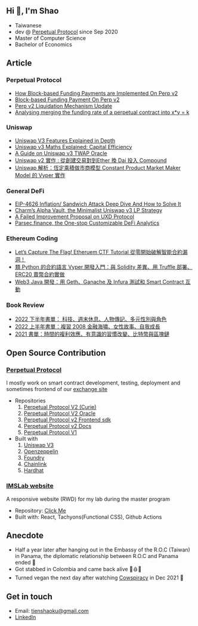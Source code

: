## Hi 👋, I'm Shao

- Taiwanese
- dev @ [Perpetual Protocol](https://perp.com/) since Sep 2020
- Master of Computer Science
- Bachelor of Economics

## Article
### Perpetual Protocol
- [How Block-based Funding Payments are Implemented On Perp v2](https://medium.com/perpetual-protocol/how-block-based-funding-payment-is-implemented-on-perp-v2-20cfd5057384)
- [Block-based Funding Payment On Perp v2](https://medium.com/perpetual-protocol/block-based-funding-payment-on-perp-v2-35527094635e)
- [Perp v2 Liquidation Mechanism Update](https://medium.com/perpetual-protocol/perp-v2-liquidation-mechanism-update-7cb960524f96)
- [Analysing merging the funding rate of a perpetual contract into x*y = k](https://medium.com/@tienshaoku/note-1-defi-analysing-merging-the-funding-rate-of-a-perpetual-contract-into-x-y-k-90bdd301cfbf)

### Uniswap
- [Uniswap V3 Features Explained in Depth](https://medium.com/taipei-ethereum-meetup/uniswap-v3-features-explained-in-depth-178cfe45f223)
- [Uniswap v3 Maths Explained: Capital Efficiency](https://medium.com/@tienshaoku/uniswap-v3-maths-explained-capital-efficiency-86257c44405a)
- [A Guide on Uniswap v3 TWAP Oracle](https://medium.com/@tienshaoku/a-guide-on-uniswap-v3-twap-oracle-2aa74a4a97c5)
- [Uniswap v2 實作 : 從創建交易對到Ether 換 Dai 投入 Compound](https://medium.com/taipei-ethereum-meetup/uniswap-v2-implementation-and-combination-with-compound-262ff338efa)
- [Uniswap 解析：恆定乘積做市商模型 Constant Product Market Maker Model 的 Vyper 實作](https://medium.com/taipei-ethereum-meetup/uniswap-explanation-constant-product-market-maker-model-in-vyper-dff80b8467a1)

### General DeFi
- [EIP-4626 Inflation/ Sandwich Attack Deep Dive And How to Solve It](https://medium.com/@tienshaoku/eip-4626-inflation-sandwich-attack-deep-dive-and-how-to-solve-it-9e3e320cc3f1)
- [Charm’s Alpha Vault, the Minimalist Uniswap v3 LP Strategy](https://medium.com/@tienshaoku/charms-alpha-vault-the-minimalist-uniswap-v3-lp-strategy-23a059c924b)
- [A Failed Improvement Proposal on UXD Protocol](https://medium.com/@tienshaoku/an-improvement-scheme-on-uxd-protocol-84f7e7799740)
- [Parsec.finance, the One-stop Customizable DeFi Analytics](https://medium.com/@tienshaoku/parsec-finance-the-one-stop-customizable-defi-analytics-e03f29a30ac0)

### Ethereum Coding
- [Let’s Capture The Flag! Etheruem CTF Tutorial 從零開始破解智能合約漏洞！](https://medium.com/taipei-ethereum-meetup/lets-capture-the-flag-etheruem-ctf-tutorial-%E5%BE%9E%E9%9B%B6%E9%96%8B%E5%A7%8B%E7%A0%B4%E8%A7%A3%E6%99%BA%E8%83%BD%E5%90%88%E7%B4%84%E6%BC%8F%E6%B4%9E-8b2de7ee9864)
- [類 Python 的合約語言 Vyper 開發入門：與 Solidity 差異、用 Truffle 部署、ERC20 賣幣合約實做](https://medium.com/taipei-ethereum-meetup/introduction-and-development-guide-to-vyper-the-python-like-smart-contract-language-9d7a94fba22c)
- [Web3 Java 開發：用 Geth、Ganache 及 Infura 測試和 Smart Contract 互動](https://medium.com/taipei-ethereum-meetup/web3-java-%E9%96%8B%E7%99%BC-%E7%94%A8-geth-ganache-%E5%8F%8A-infura-%E6%B8%AC%E8%A9%A6%E5%92%8C-smart-contract-%E4%BA%92%E5%8B%95-b3740b4328a3)

### Book Review
- [2022 下半年書單： 科技、週末休息、人物傳記、多元性別與角色](https://medium.com/@tienshaoku/2022-%E4%B8%8B%E5%8D%8A%E5%B9%B4%E6%9B%B8%E5%96%AE-285a55c3387b)
- [2022 上半年書單：複習 2008 金融海嘯、女性故事、自我成長](https://medium.com/@tienshaoku/2022-%E4%B8%8A%E5%8D%8A%E5%B9%B4%E6%9B%B8%E5%96%AE-c65e2546be46)
- [2021 書單：時間的複利效應、有意識的習慣改變、比特幣與區塊鏈](https://medium.com/@tienshaoku/2021-%E6%9B%B8%E5%96%AE-28fc9e251848)

## Open Source Contribution
### [Perpetual Protocol](https://perp.com/) 
I mostly work on smart contract development, testing, deployment and sometimes frontend of our [exchange site](https://app.perp.com/)

- Repositories
    1. [Perpetual Protocol V2 (Curie)](https://github.com/perpetual-protocol/perp-curie-contract)
    2. [Perpetual Protocol V2 Oracle](https://github.com/perpetual-protocol/perp-oracle-contract)
    3. [Perpetual Protocol v2 Frontend sdk](https://github.com/perpetual-protocol/sdk-curie)
    4. [Perpetual Protocol v2 Docs](https://github.com/perpetual-protocol/perp-docs)
    5. [Perpetual Protocol V1](https://github.com/perpetual-protocol/perpetual-protocol)
- Built with
    1. [Uniswap V3](https://www.npmjs.com/package/@uniswap/v3-core)
    2. [Openzeppelin](https://www.npmjs.com/package/@openzeppelin/contracts)
    3. [Foundry](https://github.com/foundry-rs/foundry)
    4. [Chainlink](https://www.npmjs.com/package/@chainlink/contracts)
    5. [Hardhat](https://www.npmjs.com/package/hardhat)

### [IMSLab website](https://www.imslab.org/) 
A responsive website (RWD) for my lab during the master program

- Repository: [Click Me](https://github.com/ncku-imslab/ncku-imslab.github.io)
- Built with: React, Tachyons(Functional CSS), Github Actions


## Anecdote
- Half a year later after hanging out in the Embassy of the R.O.C (Taiwan) in Panama, the diplomatic relationship between R.O.C and Panama ended 🤔
- Got stabbed in Colombia and came back alive 🔪🩸🫡
- Turned vegan the next day after watching [Cowspiracy](https://www.cowspiracy.com/) in Dec 2021 🌱

## Get in touch
- Email: tienshaoku@gmail.com
- [LinkedIn](https://www.linkedin.com/in/tienshaoku/)
